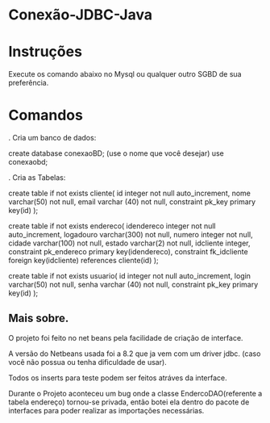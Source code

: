 # Conexão-JDBC-Java

# Instruções 

Execute os comando abaixo no Mysql ou qualquer outro SGBD de sua preferência.

# Comandos

. Cria um banco de dados: 

create database conexaoBD; (use o nome que você desejar)
use conexaobd;

. Cria as Tabelas: 

create table if not exists cliente(
	id integer not null auto_increment,
    nome varchar(50) not null,
    email varchar (40) not null,
    constraint pk_key primary key(id)
);

create table if not exists endereco(
	idendereco integer not null auto_increment,
    logadouro varchar(300) not null,
    numero integer not null,
    cidade varchar(100) not null,
    estado varchar(2) not null,
    idcliente integer,
    constraint pk_endereco primary key(idendereco),
    constraint fk_idcliente foreign key(idcliente) references cliente(id)
);

create table if not exists usuario(
	id integer not null auto_increment,
    login varchar(50) not null,
    senha varchar (40) not null,
    constraint pk_key primary key(id)
);

## Mais sobre.

O projeto foi feito no net beans pela facilidade de criação de interface.

A versão do Netbeans usada foi a 8.2 que ja vem com um driver jdbc. (caso você não possua ou tenha dificuldade de usar).

Todos os inserts para teste podem ser feitos atráves da interface.

Durante o Projeto aconteceu um bug onde a classe EndercoDAO(referente a tabela endereço) tornou-se privada, então botei ela dentro do pacote de interfaces para poder realizar as importações necessárias.



